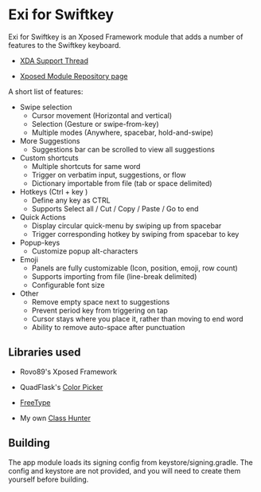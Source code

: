 # Exi for Swiftkey

Exi for Swiftkey is an Xposed Framework module that adds a number of features to the Swiftkey keyboard.

* [XDA Support Thread](https://forum.xda-developers.com/xposed/modules/mod-exi-swiftkey-t3650598)

* [Xposed Module Repository page](http://repo.xposed.info/module/com.mayulive.swiftkeyexi)

A short list of features:

* Swipe selection
  * Cursor movement (Horizontal and vertical)
  * Selection (Gesture or swipe-from-key)
  * Multiple modes (Anywhere, spacebar, hold-and-swipe)
* More Suggestions
  * Suggestions bar can be scrolled to view all suggestions
* Custom shortcuts
  * Multiple shortcuts for same word
  * Trigger on verbatim input, suggestions, or flow
  * Dictionary importable from file (tab or space delimited)
* Hotkeys (Ctrl + key )
  * Define any key as CTRL
  * Supports Select all / Cut / Copy / Paste / Go to end
* Quick Actions
  * Display circular quick-menu by swiping up from spacebar
  * Trigger corresponding hotkey by swiping from spacebar to key
* Popup-keys
  * Customize popup alt-characters
* Emoji
  * Panels are fully customizable (Icon, position, emoji, row count)
  * Supports importing from file (line-break delimited)
  * Configurable font size
* Other
  * Remove empty space next to suggestions
  * Prevent period key from triggering on tap
  * Cursor stays where you place it, rather than moving to end word
  * Ability to remove auto-space after punctuation
  
## Libraries used

* Rovo89's Xposed Framework

* QuadFlask's [Color Picker](https://github.com/QuadFlask/colorpicker)

* [FreeType](https://www.freetype.org/)

* My own [Class Hunter](https://github.com/Nordskog/ClassHunter)

## Building

The app module loads its signing config from keystore/signing.gradle. 
The config and keystore are not provided, and you will need to create them yourself before building.
